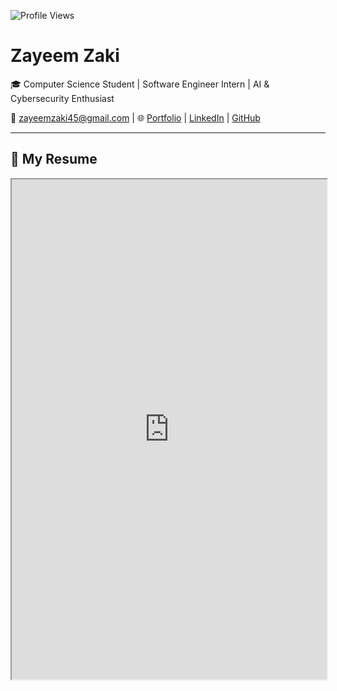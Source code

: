 ![Profile Views](https://komarev.com/ghpvc/?username=ZayeemZaki&style=flat-square&color=blue)

# **Zayeem Zaki**  
🎓 Computer Science Student | Software Engineer Intern | AI & Cybersecurity Enthusiast  

📧 [zayeemzaki45@gmail.com](mailto:zayeemzaki45@gmail.com) | 🌐 [Portfolio](https://zayeemzaki.com) | [LinkedIn](https://www.linkedin.com/in/zayeem-zaki/) | [GitHub](https://github.com/ZayeemZaki/)

---

## 📄 **My Resume**

<iframe src="https://www.zayeemzaki.com/resume.pdf" width="100%" height="800px"></iframe>
